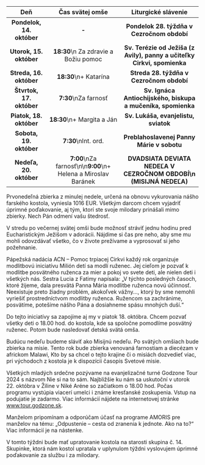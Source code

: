 <!-- title: "Informácie o omšiach - 13. - 20. október" -->
<!-- date: "2024-10-13" -->

| Deň | Čas svätej omše | Liturgické slávenie |
| :---: | :---: | :---: |
| **Pondelok, 14. október** | **-** | **Pondelok 28. týždňa v Cezročnom období** |
| **Utorok, 15. október** | **18:30**\n Za zdravie a Božiu pomoc | **Sv. Terézie od Ježiša (z Avily), panny a učiteľky Cirkvi, spomienka** |
| **Streda, 16. október** | **18:30**\n+ Katarína  | **Streda 28. týždňa v Cezročnom období** |
| **Štvrtok, 17. október** | **7:30**\nZa farnosť | **Sv. Ignáca Antiochijského, biskupa a mučeníka, spomienka** |
| **Piatok, 18. október** | **18:30**\n+ Margita a Ján  | **Sv. Lukáša, evanjelistu, sviatok** |
| **Sobota, 19. október** | **7:30**\nInt. ord. | **Preblahoslavenej Panny Márie v sobotu** |
| **Nedeľa, 20. október** | **7:00**\nZa farnosť\n\n**9:00**\n+ Helena a Miroslav Baránek | **DVADSIATA DEVIATA NEDEĽA V CEZROČNOM OBDOBÍ\n (MISIJNÁ NEDEĽA)** |

Prvonedeľná zbierka z minulej nedele, určená na obnovu vykurovania nášho farského kostola, vyniesla 1016 EUR. Všetkým darcom chcem vyjadriť úprimné poďakovanie, aj tým, ktorí ste svoje milodary prinášali mimo zbierky. Nech Pán odmení vašu štedrosť. 

V stredu po večernej svätej omši bude možnosť stráviť jednu hodinu pred Eucharistickým Ježišom v adorácii. Nájdime si čas pre neho, aby sme mu mohli odovzdávať všetko, čo v živote prežívame a vyprosovať si  jeho požehnanie. 

Pápežská nadácia ACN – Pomoc trpiacej Cirkvi každý rok organizuje modlitbovú iniciatívu Milión detí sa modlí ruženec. Jej cieľom je pozvať k modlitbe posvätného ruženca za mier a pokoj vo svete deti, ale nielen deti i všetkých nás. Sestra Lucia z Fatimy napísala: „V týchto posledných časoch, ktoré žijeme, dala presvätá Panna Mária modlitbe ruženca novú účinnosť. Neexistuje preto žiadny problém, akokoľvek vážny..., ktorý by sme nemohli vyriešiť prostredníctvom modlitby ruženca. Ružencom sa zachránime, posvätíme, potešíme nášho Pána a dosiahneme spásu mnohých duší.“

Do tejto iniciatívy sa zapojíme aj my v piatok 18. októbra. Chcem pozvať všetky deti o 18.00 hod. do kostola, kde sa spoločne pomodlíme posvätný ruženec. Potom bude nasledovať detská svätá omša. 

Budúcu nedeľu budeme sláviť ako Misijnú nedeľu. Po svätých omšiach bude zbierka na misie. Tento rok bude zbierka venovaná farnostiam a diecézam v africkom Malawi, Kto by sa chcel o tejto krajine či o misiách dozvedieť viac, pri východoch z kostola je k dispozícii časopis Svetové misie.

Všetkých mladých srdečne pozývame na evanjelizačné turné Godzone Tour 2024 s názvom Nie si na to sám. Najbližšie ku nám sa uskutoční v utorok 22. októbra v Žiline v Niké Aréne so začiatkom o 18.00 hod. Počas programu vystúpia viacerí umelci i známe kresťanské zoskupenia. Vstup na podujatie je zadarmo. Viac informácií nájdete na internetovej stránke www.tour.godzone.sk.

Manželom pripomínam a odporúčam účasť na programe AMORIS pre manželov na tému: „Odpustenie – cesta od zranenia k jednote. Ako na to?“ Viac informácií je na nástenke.

V tomto týždni bude mať upratovanie kostola na starosti skupina č. 14. Skupinke, ktorá nám kostol upratala v uplynulom týždni vyslovujem úprimné poďakovanie za službu i za milodary.
